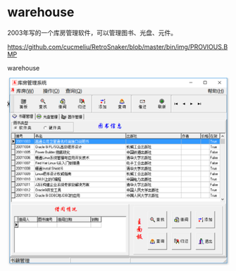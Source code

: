 # warehouse

2003年写的一个库房管理软件，可以管理图书、光盘、元件。

https://github.com/cucmeliu/RetroSnaker/blob/master/bin/img/PROVIOUS.BMP


warehouse


![alt text](https://github.com/cucmeliu/warehouse/blob/master/bin/warestore.png "Title")
